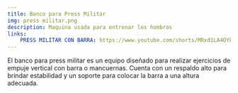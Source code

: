 ```yaml
---
title: Banco para Press Militar
img: press militar.png
description: Maquina usada para entrenar los hombros
links:
    PRESS MILITAR CON BARRA: https://www.youtube.com/shorts/MRxd1LA4OYk
---
```

El banco para press militar es un equipo diseñado para realizar ejercicios de empuje vertical con barra o mancuernas. Cuenta con un respaldo alto para brindar estabilidad y un soporte para colocar la barra a una altura adecuada.